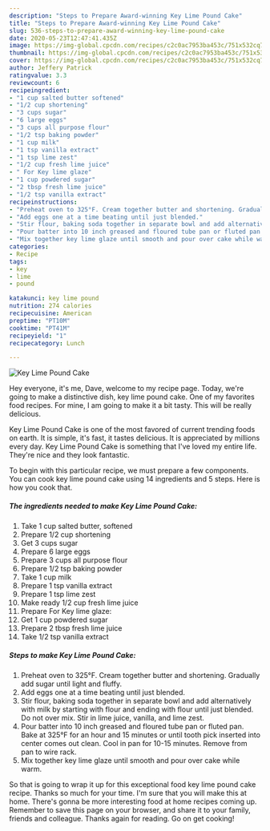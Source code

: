 ```yaml
---
description: "Steps to Prepare Award-winning Key Lime Pound Cake"
title: "Steps to Prepare Award-winning Key Lime Pound Cake"
slug: 536-steps-to-prepare-award-winning-key-lime-pound-cake
date: 2020-05-23T12:47:41.435Z
image: https://img-global.cpcdn.com/recipes/c2c0ac7953ba453c/751x532cq70/key-lime-pound-cake-recipe-main-photo.jpg
thumbnail: https://img-global.cpcdn.com/recipes/c2c0ac7953ba453c/751x532cq70/key-lime-pound-cake-recipe-main-photo.jpg
cover: https://img-global.cpcdn.com/recipes/c2c0ac7953ba453c/751x532cq70/key-lime-pound-cake-recipe-main-photo.jpg
author: Jeffery Patrick
ratingvalue: 3.3
reviewcount: 6
recipeingredient:
- "1 cup salted butter softened"
- "1/2 cup shortening"
- "3 cups sugar"
- "6 large eggs"
- "3 cups all purpose flour"
- "1/2 tsp baking powder"
- "1 cup milk"
- "1 tsp vanilla extract"
- "1 tsp lime zest"
- "1/2 cup fresh lime juice"
- " For Key lime glaze"
- "1 cup powdered sugar"
- "2 tbsp fresh lime juice"
- "1/2 tsp vanilla extract"
recipeinstructions:
- "Preheat oven to 325°F. Cream together butter and shortening. Gradually add sugar until light and fluffy."
- "Add eggs one at a time beating until just blended."
- "Stir flour, baking soda together in separate bowl and add alternatively with milk by starting with flour and ending with flour until just blended. Do not over mix. Stir in lime juice, vanilla, and lime zest."
- "Pour batter into 10 inch greased and floured tube pan or fluted pan. Bake at 325°F for an hour and 15 minutes or until tooth pick inserted into center comes out clean. Cool in pan for 10-15 minutes. Remove from pan to wire rack."
- "Mix together key lime glaze until smooth and pour over cake while warm."
categories:
- Recipe
tags:
- key
- lime
- pound

katakunci: key lime pound 
nutrition: 274 calories
recipecuisine: American
preptime: "PT10M"
cooktime: "PT41M"
recipeyield: "1"
recipecategory: Lunch

---
```



![Key Lime Pound Cake](https://img-global.cpcdn.com/recipes/c2c0ac7953ba453c/751x532cq70/key-lime-pound-cake-recipe-main-photo.jpg)

Hey everyone, it's me, Dave, welcome to my recipe page. Today, we're going to make a distinctive dish, key lime pound cake. One of my favorites food recipes. For mine, I am going to make it a bit tasty. This will be really delicious.



Key Lime Pound Cake is one of the most favored of current trending foods on earth. It is simple, it's fast, it tastes delicious. It is appreciated by millions every day. Key Lime Pound Cake is something that I've loved my entire life. They're nice and they look fantastic.


To begin with this particular recipe, we must prepare a few components. You can cook key lime pound cake using 14 ingredients and 5 steps. Here is how you cook that.

<!--inarticleads1-->

##### The ingredients needed to make Key Lime Pound Cake:

1. Take 1 cup salted butter, softened
1. Prepare 1/2 cup shortening
1. Get 3 cups sugar
1. Prepare 6 large eggs
1. Prepare 3 cups all purpose flour
1. Prepare 1/2 tsp baking powder
1. Take 1 cup milk
1. Prepare 1 tsp vanilla extract
1. Prepare 1 tsp lime zest
1. Make ready 1/2 cup fresh lime juice
1. Prepare  For Key lime glaze:
1. Get 1 cup powdered sugar
1. Prepare 2 tbsp fresh lime juice
1. Take 1/2 tsp vanilla extract




<!--inarticleads2-->

##### Steps to make Key Lime Pound Cake:

1. Preheat oven to 325°F. Cream together butter and shortening. Gradually add sugar until light and fluffy.
1. Add eggs one at a time beating until just blended.
1. Stir flour, baking soda together in separate bowl and add alternatively with milk by starting with flour and ending with flour until just blended. Do not over mix. Stir in lime juice, vanilla, and lime zest.
1. Pour batter into 10 inch greased and floured tube pan or fluted pan. Bake at 325°F for an hour and 15 minutes or until tooth pick inserted into center comes out clean. Cool in pan for 10-15 minutes. Remove from pan to wire rack.
1. Mix together key lime glaze until smooth and pour over cake while warm.




So that is going to wrap it up for this exceptional food key lime pound cake recipe. Thanks so much for your time. I'm sure that you will make this at home. There's gonna be more interesting food at home recipes coming up. Remember to save this page on your browser, and share it to your family, friends and colleague. Thanks again for reading. Go on get cooking!
